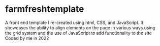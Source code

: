 # farmfreshtemplate
A front end template I re-created using html, CSS, and JavaScript. It showcases the ability to align elements on the page in various ways using the grid system and the use of JavaScript to add functionality to the site
Coded by me in 2022
